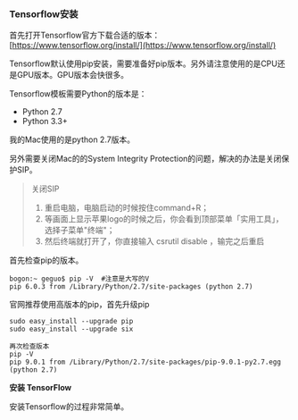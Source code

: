 ### Tensorflow安装

首先打开Tensorflow官方下载合适的版本：[https://www.tensorflow.org/install/](https://www.tensorflow.org/install/)

Tensorflow默认使用pip安装，需要准备好pip版本。另外请注意使用的是CPU还是GPU版本。GPU版本会快很多。

Tensorflow模板需要Python的版本是：

* Python 2.7
* Python 3.3+

我的Mac使用的是python 2.7版本。

另外需要关闭Mac的的System Integrity Protection的问题，解决的办法是关闭保护SIP。

> 关闭SIP
>
> 1. 重启电脑，电脑启动的时候按住command+R；
> 2. 等画面上显示苹果logo的时候之后，你会看到顶部菜单「实用工具」，选择子菜单"终端"；
> 3. 然后终端就打开了，你直接输入 csrutil disable ，输完之后重启

首先检查pip的版本。

```
bogon:~ geguo$ pip -V  #注意是大写的V
pip 6.0.3 from /Library/Python/2.7/site-packages (python 2.7)
```

官网推荐使用高版本的pip，首先升级pip

```
sudo easy_install --upgrade pip
sudo easy_install --upgrade six

再次检查版本
pip -V
pip 9.0.1 from /Library/Python/2.7/site-packages/pip-9.0.1-py2.7.egg (python 2.7)
```

**安装 TensorFlow**

安装Tensorflow的过程非常简单。

